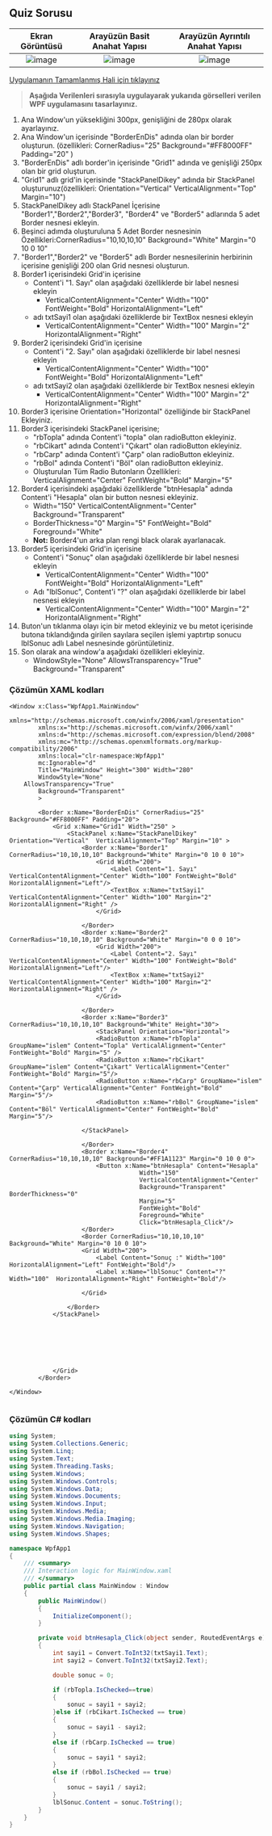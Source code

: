 ##  Quiz Sorusu ##


| Ekran Görüntüsü |Arayüzün Basit Anahat Yapısı|Arayüzün Ayrıntılı Anahat Yapısı|
|:--------:|:----------------------------:|:----------------------------:|
|![image](https://user-images.githubusercontent.com/28144917/153723052-a15cef98-629d-4351-b124-2dcfad03baa4.png)|![image](https://user-images.githubusercontent.com/28144917/153724252-bcd19047-0bbf-4663-b88c-c98392289c0c.png)|![image](https://user-images.githubusercontent.com/28144917/153724232-4a029462-59b8-477b-9d9d-465586219861.png)|

[Uygulamanın Tamamlanmış Hali için tıklayınız](https://github.com/sahinmansuroglu/NtpDersiDonem2/files/8054260/WpfApp1.zip)

> **Aşağıda Verilenleri sırasıyla uygulayarak yukarıda görselleri verilen WPF uygulamasını   tasarlayınız.**
 
1. Ana Window'un yüksekliğini 300px, genişliğini de 280px olarak ayarlayınız.
2. Ana Window'un içerisinde "BorderEnDis" adında  olan bir border oluşturun. (özellikleri: CornerRadius="25" Background="#FF8000FF" Padding="20" )
3. "BorderEnDis" adlı border'in içerisinde  "Grid1" adında ve genişliği 250px olan bir grid oluşturun.
4. "Grid1" adlı grid'in içerisinde  "StackPanelDikey" adında bir StackPanel oluşturunuz(özellikleri: Orientation="Vertical"  VerticalAlignment="Top" Margin="10")
5. StackPanelDikey adlı StackPanel İçerisine "Border1","Border2","Border3", "Border4" ve "Border5" adlarında 5 adet Border nesnesi ekleyin.
6. Beşinci adımda oluşturuluna 5 Adet Border nesnesinin Özellikleri:CornerRadius="10,10,10,10" Background="White" Margin="0 10 0 10"
7. "Border1","Border2" ve "Border5" adlı Border nesnesilerinin herbirinin içerisine genişliği 200 olan Grid nesnesi oluşturun.
8. Border1 içerisindeki Grid'in içerisine 
   - Content'i "1. Sayı" olan aşağıdaki özelliklerde bir label nesnesi ekleyin
      -  VerticalContentAlignment="Center" Width="100" FontWeight="Bold" HorizontalAlignment="Left"
   - adı txtSayi1 olan aşağıdaki özelliklerde bir TextBox nesnesi ekleyin
      -  VerticalContentAlignment="Center" Width="100" Margin="2" HorizontalAlignment="Right"
9. Border2 içerisindeki Grid'in içerisine 
   - Content'i "2. Sayı" olan aşağıdaki özelliklerde bir label nesnesi ekleyin
      -  VerticalContentAlignment="Center" Width="100" FontWeight="Bold" HorizontalAlignment="Left"
   - adı txtSayi2 olan aşağıdaki özelliklerde bir TextBox nesnesi ekleyin
      -  VerticalContentAlignment="Center" Width="100" Margin="2" HorizontalAlignment="Right"
10. Border3 içerisine Orientation="Horizontal" özelliğinde bir StackPanel Ekleyiniz.
11. Border3 içerisindeki StackPanel içerisine;
    - "rbTopla" adında Content'i "topla" olan radioButton ekleyiniz.
    - "rbCikart" adında Content'i "Çıkart" olan radioButton ekleyiniz.
    - "rbCarp" adında Content'i "Çarp" olan radioButton ekleyiniz.
    - "rbBol" adında Content'i "Böl" olan radioButton ekleyiniz.
    - Oluşturulan Tüm Radio Butonların Özellikleri: VerticalAlignment="Center" FontWeight="Bold" Margin="5"
12. Border4  içerisindeki aşağıdaki özelliklerde "btnHesapla" adında Content'i "Hesapla" olan bir button nesnesi ekleyiniz. 
    - Width="150"   VerticalContentAlignment="Center"  Background="Transparent" 
    - BorderThickness="0"   Margin="5"   FontWeight="Bold"   Foreground="White"
    - **Not:** Border4'un arka plan rengi black olarak ayarlanacak.
13. Border5 içerisindeki Grid'in içerisine 
    - Content'i "Sonuç" olan aşağıdaki özelliklerde bir label nesnesi ekleyin
      -  VerticalContentAlignment="Center" Width="100" FontWeight="Bold" HorizontalAlignment="Left"
    - Adı "lblSonuc", Content'i "?" olan aşağıdaki özelliklerde bir label nesnesi ekleyin
      -  VerticalContentAlignment="Center" Width="100" Margin="2" HorizontalAlignment="Right"
14. Buton'un tıklanma olayı için bir metod ekleyiniz ve bu metot içerisinde butona tıklandığında girilen sayılara seçilen işlemi yaptırtıp sonucu lblSonuc adlı Label nesnesinde görüntületiniz.
15. Son olarak ana window'a  aşağıdaki özellikleri ekleyiniz.
    -  WindowStyle="None"          AllowsTransparency="True"          Background="Transparent"

### Çözümün XAML kodları ###

```xaml
<Window x:Class="WpfApp1.MainWindow"
        xmlns="http://schemas.microsoft.com/winfx/2006/xaml/presentation"
        xmlns:x="http://schemas.microsoft.com/winfx/2006/xaml"
        xmlns:d="http://schemas.microsoft.com/expression/blend/2008"
        xmlns:mc="http://schemas.openxmlformats.org/markup-compatibility/2006"
        xmlns:local="clr-namespace:WpfApp1"
        mc:Ignorable="d"
        Title="MainWindow" Height="300" Width="280" 
        WindowStyle="None"
    AllowsTransparency="True"
        Background="Transparent"
        >
    
        <Border x:Name="BorderEnDis" CornerRadius="25" Background="#FF8000FF" Padding="20">
            <Grid x:Name="Grid1" Width="250" >
                <StackPanel x:Name="StackPanelDikey" Orientation="Vertical"  VerticalAlignment="Top" Margin="10" >
                    <Border x:Name="Border1" CornerRadius="10,10,10,10" Background="White" Margin="0 10 0 10">
                        <Grid Width="200">
                            <Label Content="1. Sayı" VerticalContentAlignment="Center" Width="100" FontWeight="Bold" HorizontalAlignment="Left"/>
                            <TextBox x:Name="txtSayi1" VerticalContentAlignment="Center" Width="100" Margin="2" HorizontalAlignment="Right" />
                        </Grid>
                       
                    </Border>
                    <Border x:Name="Border2" CornerRadius="10,10,10,10" Background="White" Margin="0 0 0 10">
                        <Grid Width="200">
                            <Label Content="2. Sayı" VerticalContentAlignment="Center" Width="100" FontWeight="Bold" HorizontalAlignment="Left"/>
                            <TextBox x:Name="txtSayi2" VerticalContentAlignment="Center" Width="100" Margin="2" HorizontalAlignment="Right" />
                        </Grid>

                    </Border>
                    <Border x:Name="Border3" CornerRadius="10,10,10,10" Background="White" Height="30">
                        <StackPanel Orientation="Horizontal">
                        <RadioButton x:Name="rbTopla" GroupName="islem" Content="Topla" VerticalAlignment="Center" FontWeight="Bold" Margin="5" />
                        <RadioButton x:Name="rbCikart" GroupName="islem" Content="Çıkart" VerticalAlignment="Center" FontWeight="Bold" Margin="5"/>
                        <RadioButton x:Name="rbCarp" GroupName="islem" Content="Çarp" VerticalAlignment="Center" FontWeight="Bold" Margin="5"/>
                        <RadioButton x:Name="rbBol" GroupName="islem" Content="Böl" VerticalAlignment="Center" FontWeight="Bold" Margin="5"/>

                    </StackPanel>

                    </Border>
                    <Border x:Name="Border4" CornerRadius="10,10,10,10" Background="#FF1A1123" Margin="0 10 0 0">
                        <Button x:Name="btnHesapla" Content="Hesapla" 
                                    Width="150"
                                    VerticalContentAlignment="Center"
                                    Background="Transparent" BorderThickness="0" 
                                    Margin="5"
                                    FontWeight="Bold"
                                    Foreground="White"
                                    Click="btnHesapla_Click"/>
                    </Border>
                    <Border CornerRadius="10,10,10,10" Background="White" Margin="0 10 0 10">
                    <Grid Width="200">
                        <Label Content="Sonuç :" Width="100" HorizontalAlignment="Left" FontWeight="Bold"/>
                        <Label x:Name="lblSonuc" Content="?" Width="100"  HorizontalAlignment="Right" FontWeight="Bold"/>

                    </Grid>

                </Border>
            </StackPanel>

               

                

             

            </Grid>
        </Border>

</Window>


```



### Çözümün C# kodları ###

```csharp
using System;
using System.Collections.Generic;
using System.Linq;
using System.Text;
using System.Threading.Tasks;
using System.Windows;
using System.Windows.Controls;
using System.Windows.Data;
using System.Windows.Documents;
using System.Windows.Input;
using System.Windows.Media;
using System.Windows.Media.Imaging;
using System.Windows.Navigation;
using System.Windows.Shapes;

namespace WpfApp1
{
    /// <summary>
    /// Interaction logic for MainWindow.xaml
    /// </summary>
    public partial class MainWindow : Window
    {
        public MainWindow()
        {
            InitializeComponent();
        }

        private void btnHesapla_Click(object sender, RoutedEventArgs e)
        {
            int sayi1 = Convert.ToInt32(txtSayi1.Text);
            int sayi2 = Convert.ToInt32(txtSayi2.Text);

            double sonuc = 0;

            if (rbTopla.IsChecked==true)
            {
                sonuc = sayi1 + sayi2;
            }else if (rbCikart.IsChecked == true)
            {
                sonuc = sayi1 - sayi2;
            }
            else if (rbCarp.IsChecked == true)
            {
                sonuc = sayi1 * sayi2;
            }
            else if (rbBol.IsChecked == true)
            {
                sonuc = sayi1 / sayi2;
            }
            lblSonuc.Content = sonuc.ToString();
        }
    }
}

```
